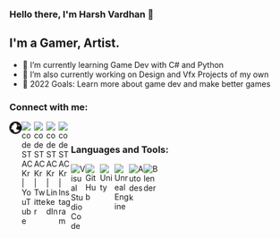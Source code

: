 ### Hello there, I'm Harsh Vardhan 👋 

## I'm a Gamer, Artist.

- 🌱 I’m currently learning Game Dev with C# and Python 
- 👯 I’m also currently working on Design and Vfx Projects of my own
- 🥅 2022 Goals: Learn more about game dev and make better games

### Connect with me:

[<img align="left" alt="codeSTACKr.com" width="22px" src="https://raw.githubusercontent.com/iconic/open-iconic/master/svg/globe.svg" />][website]
[<img align="left" alt="codeSTACKr | YouTube" width="22px" src="https://cdn.jsdelivr.net/npm/simple-icons@v3/icons/youtube.svg" />][youtube]
[<img align="left" alt="codeSTACKr | Twitter" width="22px" src="https://cdn.jsdelivr.net/npm/simple-icons@v3/icons/twitter.svg" />][twitter]
[<img align="left" alt="codeSTACKr | LinkedIn" width="22px" src="https://cdn.jsdelivr.net/npm/simple-icons@v3/icons/linkedin.svg" />][linkedin]
[<img align="left" alt="codeSTACKr | Instagram" width="22px" src="https://cdn.jsdelivr.net/npm/simple-icons@v3/icons/instagram.svg" />][instagram]

<br />

### Languages and Tools:

<img align="left" alt="Visual Studio Code" width="26px" src="https://cdn.jsdelivr.net/npm/simple-icons@6.5.0/icons/visualstudiocode.svg" />
<img align="left" alt="GitHub" width="26px" src="https://cdn.jsdelivr.net/npm/simple-icons@6.5.0/icons/github.svg" />
<img align="left" alt="Unity" width="26px" src="https://cdn.jsdelivr.net/npm/simple-icons@6.5.0/icons/unity.svg" />
<img align="left" alt="Unreal Engine" width="26px" src="https://cdn.jsdelivr.net/npm/simple-icons@6.5.0/icons/unrealengine.svg" />
<img align="left" alt="Autodesk" width="26px" src="https://cdn.jsdelivr.net/npm/simple-icons@6.5.0/icons/autodesk.svg" />
<img align="left" alt="Blender" width="26px" src="https://cdn.jsdelivr.net/npm/simple-icons@6.5.0/icons/blender.svg" />
<br />
<br />

[website]: https://www.artstation.com/harshvrdn
[twitter]: https://twitter.com/Harshdvardhan
[youtube]: https://www.youtube.com/channel/UCYqHDuUxf8YP4tzhOfqqTkQ
[instagram]: https://www.instagram.com/the._original.one/
[linkedin]: https://www.linkedin.com/in/harsh-vardhan-242a201a9/

